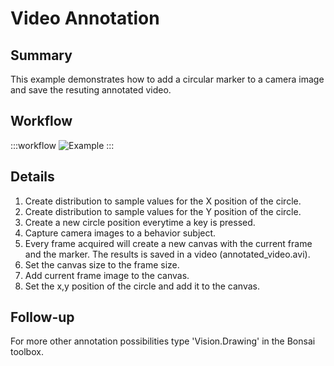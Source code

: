 # Video Annotation

## Summary
This example demonstrates how to add a circular marker to a camera image and save the resuting annotated video. 

## Workflow
:::workflow
![Example](~/workflows/BonsaiExamples/Vision/VideoAnnotation/VideoAnnotation.bonsai)
:::

## Details
1. Create distribution to sample values for the X position of the circle.
2. Create distribution to sample values for the Y position of the circle.
3. Create a new circle position everytime a key is pressed.
4. Capture camera images to a behavior subject.
5. Every frame acquired will create a new canvas with the current frame and the marker. The results is saved in a video (annotated_video.avi).
6. Set the canvas size to the frame size.
7. Add current frame image to the canvas.
8. Set the x,y position of the circle and add it to the canvas.

## Follow-up
For more other annotation possibilities type 'Vision.Drawing' in the Bonsai toolbox.
